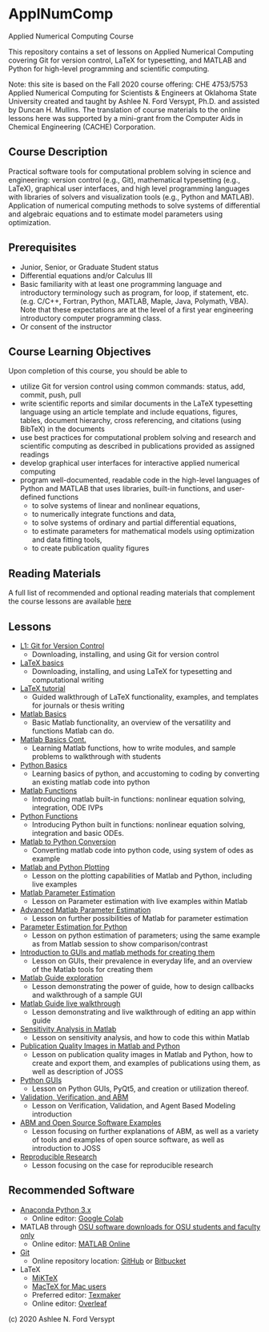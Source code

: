 # ApplNumComp
Applied Numerical Computing Course

This repository contains a set of lessons on Applied Numerical Computing covering Git for version control, LaTeX for typesetting, and MATLAB and Python for high-level programming and scientific computing. 

Note: this site is based on the Fall 2020 course offering: CHE 4753/5753 Applied Numerical Computing for Scientists & Engineers at Oklahoma State University created and taught by Ashlee N. Ford Versypt, Ph.D. and assisted by Duncan H. Mullins. The translation of course materials to the online lessons here was supported by a mini-grant from the Computer Aids in Chemical Engineering (CACHE) Corporation.

## Course Description
Practical software tools for computational problem solving in science and engineering: version control (e.g., Git), mathematical typesetting (e.g., LaTeX), graphical user interfaces, and high level programming languages with libraries of solvers and visualization tools (e.g., Python and MATLAB). Application of numerical computing methods to solve systems of differential and algebraic equations and to estimate model parameters using optimization.

## Prerequisites
* Junior, Senior, or Graduate Student status
* Differential equations and/or Calculus III
* Basic familiarity with at least one programming language and introductory terminology such as program, for loop, if statement, etc. (e.g. C/C++, Fortran, Python, MATLAB, Maple, Java, Polymath, VBA). Note that these expectations are at the level of a first year engineering introductory computer programming class.
* Or consent of the instructor

## Course Learning Objectives
Upon completion of this course, you should be able to
* utilize Git for version control using common commands: status, add, commit, push, pull
* write scientific reports and similar documents in the LaTeX typesetting language using an article template and include equations, figures, tables, document hierarchy, cross referencing, and citations (using BibTeX) in the documents
* use best practices for computational problem solving and research and scientific computing as described in publications provided as assigned readings
* develop graphical user interfaces for interactive applied numerical computing
* program well-documented, readable code in the high-level languages of Python and MATLAB that uses libraries, built-in functions, and user-defined functions
  * to solve systems of linear and nonlinear equations,
  * to numerically integrate functions and data,
  * to solve systems of ordinary and partial differential equations, 
  * to estimate parameters for mathematical models using optimization and data fitting tools, 
  * to create publication quality figures 

## Reading Materials
A full list of recommended and optional reading materials that complement the course lessons are available [here](https://github.com/ashleefv/ApplNumComp/blob/master/RecommendedReading.md)

## Lessons
* [L1: Git for Version Control](doc:L1:%20Git%20for%20Version%20Control.md)
  * Downloading, installing, and using Git for version control
* [LaTeX basics](https://github.com/ashleefv/ApplNumComp/blob/master/L2:%20LaTeX%20Basics)
  * Downloading, installing, and using LaTeX for typesetting and computational writing
* [LaTeX tutorial](https://github.com/ashleefv/ApplNumComp/blob/master/LaTeX%20Tutorial.md)
  * Guided walkthrough of LaTeX functionality, examples, and templates for journals or thesis writing
* [Matlab Basics](https://github.com/ashleefv/ApplNumComp/blob/master/L4:%20Matlab%20basics.md)
  * Basic Matlab functionality, an overview of the versatility and functions Matlab can do.
* [Matlab Basics Cont.](https://github.com/ashleefv/ApplNumComp/blob/master/L5:%20Matlab%20basics%20cont.md)
  * Learning Matlab functions, how to write modules, and sample problems to walkthrough with students
* [Python Basics](https://github.com/ashleefv/ApplNumComp/blob/master/Python%20Basics.md)
  * Learning basics of python, and accustoming to coding by converting an existing matlab code into python
* [Matlab Functions](https://github.com/ashleefv/ApplNumComp/blob/master/Matlab%20Functions.md)
  * Introducing matlab built-in functions: nonlinear equation solving, integration, ODE IVPs
* [Python Functions](https://github.com/ashleefv/ApplNumComp/blob/master/L9:%20Python%20Functions)
  * Introducing Python built in functions: nonlinear equation solving, integration and basic ODEs.
* [Matlab to Python Conversion](https://github.com/ashleefv/ApplNumComp/blob/master/L10:%20Matlab%20to%20Python%20conversions.md)
  * Converting matlab code into python code, using system of odes as example
* [Matlab and Python Plotting](https://github.com/ashleefv/ApplNumComp/blob/master/L11:%20Python%20and%20Matlab%20Plotting.md)
  * Lesson on the plotting capabilities of Matlab and Python, including live examples
* [Matlab Parameter Estimation](https://github.com/ashleefv/ApplNumComp/blob/master/L12:%20Parameter%20Estimation%20for%20Matlab.md)
  *  Lesson on Parameter estimation with live examples within Matlab
* [Advanced Matlab Parameter Estimation](https://github.com/ashleefv/ApplNumComp/blob/master/L13:%20Advanced%20Parameter%20Estimation%20in%20Matlab.md)
  * Lesson on further possibilities of Matlab for parameter estimation
* [Parameter Estimation for Python](https://github.com/ashleefv/ApplNumComp/blob/master/L14:%20Python%20Parameter%20Estimation.md)
  * Lesson on python estimation of parameters; using the same example as from Matlab session to show comparison/contrast
* [Introduction to GUIs and matlab methods for creating them](https://github.com/ashleefv/ApplNumComp/blob/master/L15:%20Introduction%20to%20GUIs.md)
  * Lesson on GUIs, their prevalence in everyday life, and an overview of the Matlab tools for creating them
* [Matlab Guide exploration](https://github.com/ashleefv/ApplNumComp/blob/master/L16:%20Matlab%20and%20GUIDE.md)
  * Lesson demonstrating the power of guide, how to design callbacks and walkthrough of a sample GUI
* [Matlab Guide live walkthrough](https://github.com/ashleefv/ApplNumComp/blob/master/L17:%20Further%20exploration%20of%20GUIDE%20in%20Matlab.md)
  * Lesson demonstrating and live walkthrough of editing an app within guide
* [Sensitivity Analysis in Matlab](https://github.com/ashleefv/ApplNumComp/blob/master/L18:%20Sensitivity%20Analysis.md)
  * Lesson on sensitivity analysis, and how to code this within Matlab
* [Publication Quality Images in Matlab and Python](https://github.com/ashleefv/ApplNumComp/blob/master/L19:%20Publication%20Quality%20figures%20in%20Matlab%20and%20Python.md)
  * Lesson on publication quality images in Matlab and Python, how to create and export them, and examples of publications using them, as well as description of JOSS
* [Python GUIs](https://github.com/ashleefv/ApplNumComp/blob/master/L20:%20GUIs%20in%20Python.md)
  * Lesson on Python GUIs, PyQt5, and creation or utilization thereof.
* [Validation, Verification, and ABM](https://github.com/ashleefv/ApplNumComp/blob/master/L21:%20Validation%20and%20Verification%20of%20ABM.md)
  * Lesson on Verification, Validation, and Agent Based Modeling introduction
* [ABM and Open Source Software Examples](https://github.com/ashleefv/ApplNumComp/blob/master/L22:%20Agent%20Based%20Modeling%20and%20Open%20Source%20Software.md)
  * Lesson focusing on further explanations of ABM, as well as a variety of tools and examples of open source software, as well as introduction to JOSS 
* [Reproducible Research](https://github.com/ashleefv/ApplNumComp/blob/master/L23:%20Reproducible%20Research%20Computing.md)
  * Lesson focusing on the case for reproducible research

## Recommended Software
* [Anaconda Python 3.x](https://www.anaconda.com/products/individual)
  * Online editor: [Google Colab](https://colab.research.google.com/)
* MATLAB through [OSU software downloads for OSU students and faculty only](https://ceat.okstate.edu/itservices/software-downloads/mathworks-matlab-simulink.html)
  * Online editor: [MATLAB Online](https://matlab.mathworks.com/)
* [Git](https://www.atlassian.com/git/tutorials/install-git)
  * Online repository location: [GitHub](https://github.com/) or [Bitbucket](https://bitbucket.org/)
* LaTeX
  * [MiKTeX](https://miktex.org/download)
  * [MacTeX for Mac users](http://www.tug.org/mactex/)
  * Preferred editor: [Texmaker](https://www.xm1math.net/texmaker/download.html)
  * Online editor: [Overleaf](https://www.overleaf.com)

  
(c) 2020 Ashlee N. Ford Versypt
